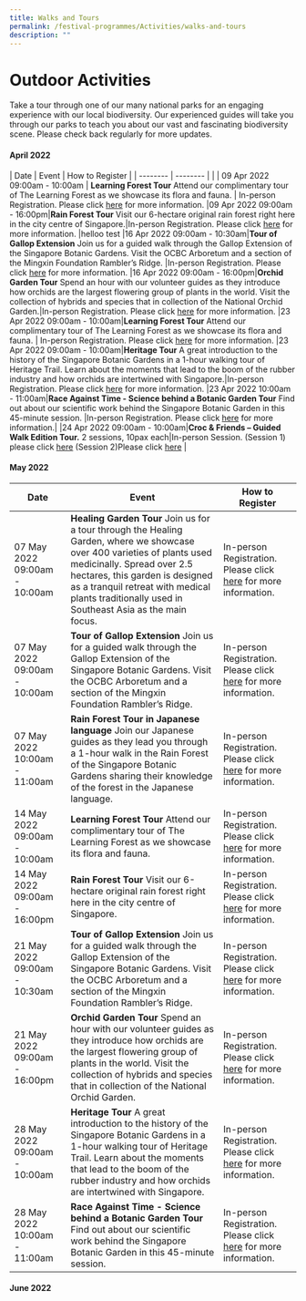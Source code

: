 ```yaml
---
title: Walks and Tours
permalink: /festival-programmes/Activities/walks-and-tours
description: ""
---
```

# **Outdoor Activities**
Take a tour through one of our many national parks for an engaging experience with our local biodiversity. Our experienced guides will take you through our parks to teach you about our vast and fascinating biodiversity scene. Please check back regularly for more updates.

#### April 2022

| Date |   Event      |     How to Register        |
| -------- | -------- |  |
| 09 Apr 2022 09:00am - 10:00am    | **Learning Forest Tour** Attend our complimentary tour of The Learning Forest as we showcase its flora and fauna.    | In-person Registration. Please click [here](https://www.nparks.gov.sg/activities/events-and-workshops/2022/4/learning-forest-tour-2nd-sat) for more information. 
|09 Apr 2022 09:00am - 16:00pm|**Rain Forest Tour**   Visit our 6-hectare original rain forest right here in the city centre of Singapore.|In-person Registration. Please click [here](https://www.nparks.gov.sg/activities/events-and-workshops/2022/4/rain-forest-tour) for more information.
|helloo test
|16 Apr 2022 09:00am - 10:30am|**Tour of Gallop Extension** Join us for a guided walk through the Gallop Extension of the Singapore Botanic Gardens. Visit the OCBC Arboretum and a section of the Mingxin Foundation Rambler’s Ridge. |In-person Registration. Please click [here](https://www.nparks.gov.sg/activities/events-and-workshops/2022/4/gallop-tour-3rd-sat) for more information.
|16 Apr 2022 09:00am - 16:00pm|**Orchid Garden Tour** Spend an hour with our volunteer guides as they introduce how orchids are the largest flowering group of plants in the world. Visit the collection of hybrids and species that in collection of the National Orchid Garden.|In-person Registration. Please click [here](https://www.nparks.gov.sg/activities/events-and-workshops/2022/4/orchid-garden-tour) for more information.
|23 Apr 2022 09:00am - 10:00am|**Learning Forest Tour** Attend our complimentary tour of The Learning Forest as we showcase its flora and fauna.    | In-person Registration. Please click [here](https://www.nparks.gov.sg/activities/events-and-workshops/2022/4/learning-forest-tour-4th-sat) for more information.
|23 Apr 2022 09:00am - 10:00am|**Heritage Tour** A great introduction to the history of the Singapore Botanic Gardens in a 1-hour walking tour of Heritage Trail. Learn about the moments that lead to the boom of the rubber industry and how orchids are intertwined with Singapore.|In-person Registration. Please click [here](https://www.nparks.gov.sg/activities/events-and-workshops/2022/4/heritage-tour) for more information.
|23 Apr 2022 10:00am - 11:00am|**Race Against Time - Science behind a Botanic Garden Tour** Find out about our scientific work behind the Singapore Botanic Garden in this 45-minute session. |In-person Registration. Please click [here](https://www.nparks.gov.sg/activities/events-and-workshops/2022/4/race-against-time-tour) for more information.|
|24 Apr 2022 09:00am - 10:00am|**Croc & Friends – Guided Walk Edition Tour.**  2 sessions, 10pax each|In-person Session. (Session 1) please click [here](https://www.nparks.gov.sg/activities/events-and-workshops/2022/4/croc-and-friends-session1) (Session 2)Please click [here](https://www.nparks.gov.sg/activities/events-and-workshops/2022/4/croc-and-friends-session2) | 


#### May 2022



| Date | Event | How to Register |
| -------- | -------- | -------- |
| 07 May 2022 09:00am - 10:00am     | **Healing Garden Tour**  Join us for a tour through the Healing Garden, where we  showcase over 400 varieties of plants used medicinally. Spread over 2.5 hectares, this garden is designed as a tranquil retreat with medical plants traditionally used in Southeast Asia as the main focus.     | In-person Registration. Please click [here](https://www.nparks.gov.sg/activities/events-and-workshops/2022/5/healing-garden-tour) for more information.     |
| 07 May 2022 09:00am - 10:00am    | **Tour of Gallop Extension** Join us for a guided walk through the Gallop Extension of the Singapore Botanic Gardens. Visit the OCBC Arboretum and a section of the Mingxin Foundation Rambler’s Ridge.     | In-person Registration. Please click [here](https://www.nparks.gov.sg/activities/events-and-workshops/2022/5/gallop-tour-1st-sat) for more information.     |
| 07 May 2022 10:00am - 11:00am     | **Rain Forest Tour in Japanese language** Join our Japanese guides as they lead you through a 1-hour walk in the Rain Forest of the Singapore Botanic Gardens sharing their knowledge of the forest in the Japanese language.     | In-person Registration. Please click [here](https://www.nparks.gov.sg/activities/events-and-workshops/2022/5/rain-forest-jap) for more information.     |
| 14 May 2022 09:00am - 10:00am     | **Learning Forest Tour** Attend our complimentary tour of The Learning Forest as we showcase its flora and fauna.     | In-person Registration. Please click [here](https://www.nparks.gov.sg/activities/events-and-workshops/2022/5/learning-forest-tour-2nd-sat) for more information.|
| 14 May 2022 09:00am - 16:00pm     | **Rain Forest Tour**   Visit our 6-hectare original rain forest right here in the city centre of Singapore.     | In-person Registration. Please click [here](https://www.nparks.gov.sg/activities/events-and-workshops/2022/5/rain-forest-tour) for more information.     |
| 21 May 2022 09:00am - 10:30am     | **Tour of Gallop Extension** Join us for a guided walk through the Gallop Extension of the Singapore Botanic Gardens. Visit the OCBC Arboretum and a section of the Mingxin Foundation Rambler’s Ridge.     | In-person Registration. Please click [here](https://www.nparks.gov.sg/activities/events-and-workshops/2022/5/gallop-tour-3rd-sat) for more information.     |
| 21 May 2022 09:00am - 16:00pm     | **Orchid Garden Tour** Spend an hour with our volunteer guides as they introduce how orchids are the largest flowering group of plants in the world. Visit the collection of hybrids and species that in collection of the National Orchid Garden.     | In-person Registration. Please click [here](https://www.nparks.gov.sg/activities/events-and-workshops/2022/5/orchid-garden-tour) for more information.     |
| 28 May 2022 09:00am - 10:00am     | **Heritage Tour** A great introduction to the history of the Singapore Botanic Gardens in a 1-hour walking tour of Heritage Trail. Learn about the moments that lead to the boom of the rubber industry and how orchids are intertwined with Singapore.     | In-person Registration. Please click [here](https://www.nparks.gov.sg/activities/events-and-workshops/2022/5/heritage-tour) for more information.     |
| 28 May 2022 10:00am - 11:00am     | **Race Against Time - Science behind a Botanic Garden Tour** Find out about our scientific work behind the Singapore Botanic Garden in this 45-minute session.     | In-person Registration. Please click [here](https://www.nparks.gov.sg/activities/events-and-workshops/2022/5/race-against-time-tour) for more information.     |




#### June 2022